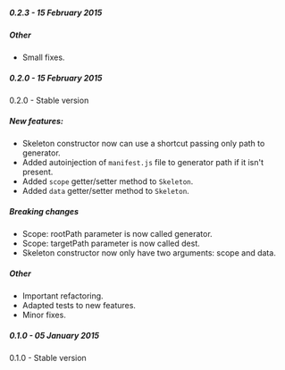 ##### 0.2.3 - 15 February 2015

##### Other
- Small fixes.

##### 0.2.0 - 15 February 2015

0.2.0 - Stable version

##### New features:
- Skeleton constructor now can use a shortcut passing only path to generator.
- Added autoinjection of ```manifest.js``` file to generator path if it isn't present.
- Added ```scope``` getter/setter method to ```Skeleton```.
- Added ```data``` getter/setter method to ```Skeleton```.

##### Breaking changes
- Scope: rootPath parameter is now called generator.
- Scope: targetPath parameter is now called dest.
- Skeleton constructor now only have two arguments: scope and data.

##### Other
- Important refactoring.
- Adapted tests to new features.
- Minor fixes.

##### 0.1.0 - 05 January 2015

0.1.0 - Stable version